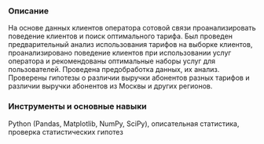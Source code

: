 ### Описание
На основе данных клиентов оператора сотовой связи проанализировать поведение клиентов и поиск оптимального тарифа.
Был проведен предварительный анализ использования тарифов на выборке клиентов, проанализировано поведение клиентов при использовании услуг оператора и рекомендованы оптимальные наборы услуг для пользователей. Проведена предобработка данных, их анализ. Проверены гипотезы о различии выручки абонентов разных тарифов и различии выручки абонентов из Москвы и других регионов.

### Инструменты и основные навыки
Python (Pandas, Matplotlib, NumPy, SciPy), описательная статистика, проверка статистических гипотез
